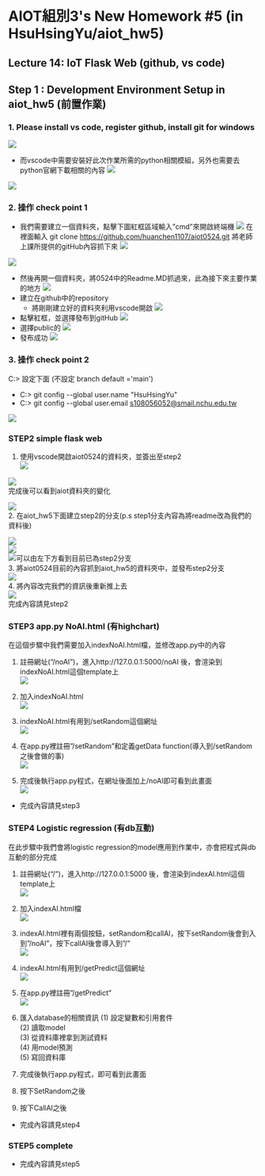 # AIOT組別3's New Homework #5 (in HsuHsingYu/aiot_hw5)

## Lecture 14: IoT Flask Web (github, vs code)

## Step 1 : Development Environment Setup in aiot_hw5 (前置作業)
### 1. Please install vs code, register github, install git for windows
![](picture/pic1.png) 
* 而vscode中需要安裝好此次作業所需的python相關模組，另外也需要去python官網下載相關的內容
![](picture/python.png)

![](picture/官網python.png)
### 2. 操作 check point 1
*  我們需要建立一個資料夾，點擊下圖紅框區域輸入”cmd”來開啟終端機
![](picture/pic2.png)
在裡面輸入 git clone https://github.com/huanchen1107/aiot0524.git
將老師上課所提供的gitHub內容抓下來
![](picture/pic3.png)

![](picture/pic4.png)
* 然後再開一個資料夾，將0524中的Readme.MD抓過來，此為接下來主要作業的地方
![](picture/pic5.png)
* 建立在github中的repository
  * 將剛剛建立好的資料夾利用vscode開啟
![](picture/pic6.png)
* 點擊紅框，並選擇發布到gitHub
![](picture/pic7.png)
* 選擇public的
![](picture/pic8.png)
* 發布成功
![](picture/pic9.png)

### 3. 操作 check point 2
C:> 設定下面 (不設定 branch default ='main')
   * C:> git config --global user.name "HsuHsingYu"
   * C:> git config --global user.email s108056052@smail.nchu.edu.tw

![](picture/check_point_2.png)  

### STEP2 simple flask web
1. 使用vscode開啟aiot0524的資料夾，並簽出至step2  
![](picture/pic10.png)

![](picture/pic11.png)  
完成後可以看到aiot資料夾的變化  

![](picture/pic12.png)  
2. 在aiot_hw5下面建立step2的分支(p.s step1分支內容為將readme改為我們的資料後)  

![](picture/pic13.png)  
![](picture/pic14.png)  
![](picture/pic15.png)可以由左下方看到目前已為step2分支  
3. 將aiot0524目前的內容抓到aiot_hw5的資料夾中，並發布step2分支  
![](picture/pic16.png)  
4. 將內容改完我們的資訊後重新推上去  
![](picture/pic17.png)  
完成內容請見step2
### STEP3 app.py NoAI.html (有highchart)
在這個步驟中我們需要加入indexNoAI.html檔，並修改app.py中的內容  
1. 註冊網址(“/noAI”)，進入http://127.0.0.1:5000/noAI 後，會渲染到indexNoAI.html這個template上  
![](picture/pic18.png)  
2. 加入indexNoAI.html  
![](picture/pic19.png)  

3. indexNoAI.html有用到/setRandom這個網址  
![](picture/pic20.png)

4. 在app.py裡註冊”/setRandom”和定義getData function(導入到/setRandom之後會做的事)  
![](picture/pic21.png)  

5. 完成後執行app.py程式，在網址後面加上/noAI即可看到此畫面  
![](picture/pic22.png)

* 完成內容請見step3
### STEP4 Logistic regression (有db互動)
在此步驟中我們會將logistic regression的model應用到作業中，亦會把程式與db互動的部分完成  
1. 註冊網址(“/”)，進入http://127.0.0.1:5000 後，會渲染到indexAI.html這個template上  
![](picture/pic23.png)  

2. 加入indexAI.html檔  
![](picture/pic24.png)

3. indexAI.html裡有兩個按鈕，setRandom和callAI，按下setRandom後會到入到”/noAI”，按下callAI後會導入到”/”  
![](picture/pic25.png)  

4. indexAI.html有用到/getPredict這個網址  
 ![](picture/pic26.png) 

5. 在app.py裡註冊”/getPredict”  
![](picture/pic27.png)  

6. 匯入database的相關資訊 
  (1) 設定變數和引用套件  
  (2) 讀取model  
  (3) 從資料庫裡拿到測試資料  
  (4) 用model預測  
  (5) 寫回資料庫  
7. 完成後執行app.py程式，即可看到此畫面  
8. 按下SetRandom之後  
9. 按下CallAI之後  
* 完成內容請見step4
### STEP5 complete
* 完成內容請見step5



